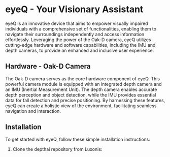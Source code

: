 # eyeQ - Your Visionary Assistant


eyeQ is an innovative device that aims to empower visually impaired individuals with a comprehensive set of functionalities, enabling them to navigate their surroundings independently and access information effortlessly. Leveraging the power of the Oak-D camera, eyeQ utilizes cutting-edge hardware and software capabilities, including the IMU and depth cameras, to provide an enhanced and inclusive user experience.

## Hardware - Oak-D Camera

The Oak-D camera serves as the core hardware component of eyeQ. This powerful camera module is equipped with an integrated depth camera and an IMU (Inertial Measurement Unit). The depth camera enables accurate depth perception and object detection, while the IMU provides essential data for fall detection and precise positioning. By harnessing these features, eyeQ can create a holistic view of the environment, facilitating seamless navigation and interaction.

## Installation

To get started with eyeQ, follow these simple installation instructions:

1. Clone the depthai repository from Luxonis:
